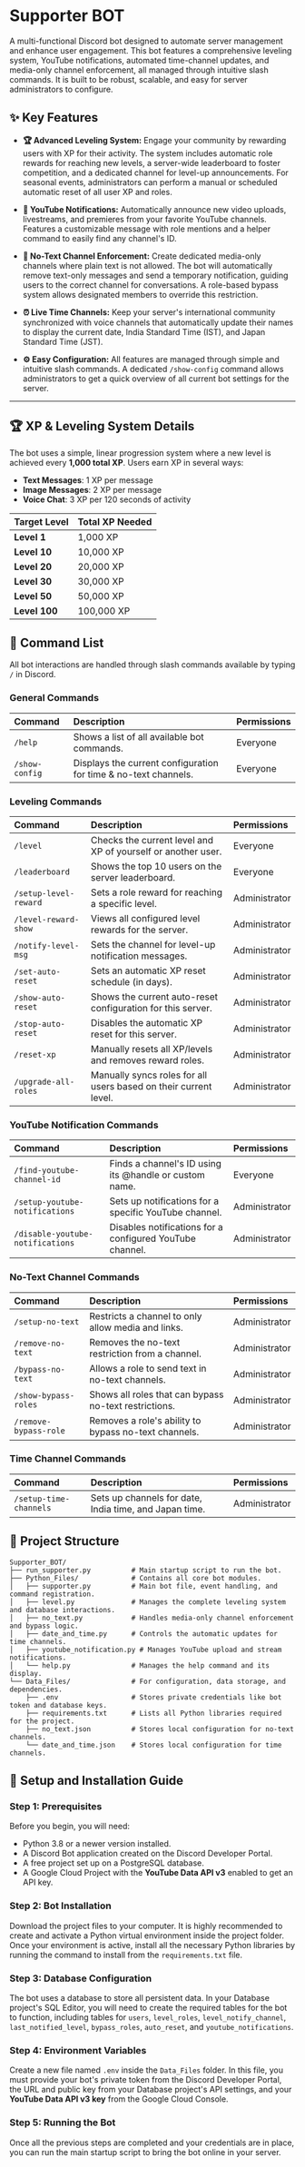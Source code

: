 # Supporter BOT

A multi-functional Discord bot designed to automate server management and enhance user engagement. This bot features a comprehensive leveling system, YouTube notifications, automated time-channel updates, and media-only channel enforcement, all managed through intuitive slash commands. It is built to be robust, scalable, and easy for server administrators to configure.

## ✨ Key Features

* **🏆 Advanced Leveling System:** Engage your community by rewarding users with XP for their activity. The system includes automatic role rewards for reaching new levels, a server-wide leaderboard to foster competition, and a dedicated channel for level-up announcements. For seasonal events, administrators can perform a manual or scheduled automatic reset of all user XP and roles.

* **📢 YouTube Notifications:** Automatically announce new video uploads, livestreams, and premieres from your favorite YouTube channels. Features a customizable message with role mentions and a helper command to easily find any channel's ID.

* **🚫 No-Text Channel Enforcement:** Create dedicated media-only channels where plain text is not allowed. The bot will automatically remove text-only messages and send a temporary notification, guiding users to the correct channel for conversations. A role-based bypass system allows designated members to override this restriction.

* **⏰ Live Time Channels:** Keep your server's international community synchronized with voice channels that automatically update their names to display the current date, India Standard Time (IST), and Japan Standard Time (JST).

* **⚙️ Easy Configuration:** All features are managed through simple and intuitive slash commands. A dedicated `/show-config` command allows administrators to get a quick overview of all current bot settings for the server.

***

## 🏆 XP & Leveling System Details

The bot uses a simple, linear progression system where a new level is achieved every **1,000 total XP**. Users earn XP in several ways:

* **Text Messages**: 1 XP per message
* **Image Messages**: 2 XP per message
* **Voice Chat**: 3 XP per 120 seconds of activity

| Target Level  | Total XP Needed   |
| :------------ | :---------------- |
| **Level 1**   | 1,000 XP          |
| **Level 10**  | 10,000 XP         |
| **Level 20**  | 20,000 XP         |
| **Level 30**  | 30,000 XP         |
| **Level 50**  | 50,000 XP         |
| **Level 100** | 100,000 XP        |

## 🤖 Command List

All bot interactions are handled through slash commands available by typing `/` in Discord.

### General Commands

| Command           | Description                                                       | Permissions   |
| :---------------- | :---------------------------------------------------------------- | :------------ |
| `/help`           | Shows a list of all available bot commands.                       | Everyone      |
| `/show-config`    | Displays the current configuration for time & no-text channels.   | Everyone      |

### Leveling Commands

| Command               | Description                                                       | Permissions   |
| :-------------------- | :---------------------------------------------------------------- | :------------ |
| `/level`              | Checks the current level and XP of yourself or another user.      | Everyone      |
| `/leaderboard`        | Shows the top 10 users on the server leaderboard.                 | Everyone      |
| `/setup-level-reward` | Sets a role reward for reaching a specific level.                 | Administrator |
| `/level-reward-show`  | Views all configured level rewards for the server.                | Administrator |
| `/notify-level-msg`   | Sets the channel for level-up notification messages.              | Administrator |
| `/set-auto-reset`     | Sets an automatic XP reset schedule (in days).                    | Administrator |
| `/show-auto-reset`    | Shows the current auto-reset configuration for this server.       | Administrator |
| `/stop-auto-reset`    | Disables the automatic XP reset for this server.                  | Administrator |
| `/reset-xp`           | Manually resets all XP/levels and removes reward roles.           | Administrator |
| `/upgrade-all-roles`  | Manually syncs roles for all users based on their current level.  | Administrator |

### YouTube Notification Commands

| Command                           | Description                                               | Permissions   |
| :-------------------------------- | :-------------------------------------------------------- | :------------ |
| `/find-youtube-channel-id`        | Finds a channel's ID using its @handle or custom name.    | Everyone      |
| `/setup-youtube-notifications`    | Sets up notifications for a specific YouTube channel.     | Administrator |
| `/disable-youtube-notifications`  | Disables notifications for a configured YouTube channel.  | Administrator |

### No-Text Channel Commands

| Command               | Description                                           | Permissions   |
| :-------------------- | :---------------------------------------------------- | :------------ |
| `/setup-no-text`      | Restricts a channel to only allow media and links.    | Administrator |
| `/remove-no-text`     | Removes the no-text restriction from a channel.       | Administrator |
| `/bypass-no-text`     | Allows a role to send text in no-text channels.       | Administrator |
| `/show-bypass-roles`  | Shows all roles that can bypass no-text restrictions. | Administrator |
| `/remove-bypass-role` | Removes a role's ability to bypass no-text channels.  | Administrator |

### Time Channel Commands

| Command                   | Description                                               | Permissions   |
| :------------------------ | :-------------------------------------------------------- | :------------ |
| `/setup-time-channels`    | Sets up channels for date, India time, and Japan time.    | Administrator |

## 📂 Project Structure

``` Files Structure
Supporter_BOT/
├── run_supporter.py          # Main startup script to run the bot.
├── Python_Files/             # Contains all core bot modules.
│   ├── supporter.py          # Main bot file, event handling, and command registration.
│   ├── level.py              # Manages the complete leveling system and database interactions.
│   ├── no_text.py            # Handles media-only channel enforcement and bypass logic.
│   ├── date_and_time.py      # Controls the automatic updates for time channels.
│   ├── youtube_notification.py # Manages YouTube upload and stream notifications.
│   └── help.py               # Manages the help command and its display.
└── Data_Files/               # For configuration, data storage, and dependencies.
    ├── .env                  # Stores private credentials like bot token and database keys.
    ├── requirements.txt      # Lists all Python libraries required for the project.
    ├── no_text.json          # Stores local configuration for no-text channels.
    └── date_and_time.json    # Stores local configuration for time channels.
```

## 🚀 Setup and Installation Guide

### Step 1: Prerequisites

Before you begin, you will need:

* Python 3.8 or a newer version installed.
* A Discord Bot application created on the Discord Developer Portal.
* A free project set up on a PostgreSQL database.
* A Google Cloud Project with the **YouTube Data API v3** enabled to get an API key.

### Step 2: Bot Installation

Download the project files to your computer. It is highly recommended to create and activate a Python virtual environment inside the project folder. Once your environment is active, install all the necessary Python libraries by running the command to install from the `requirements.txt` file.

### Step 3: Database Configuration

The bot uses a database to store all persistent data. In your Database project's SQL Editor, you will need to create the required tables for the bot to function, including tables for `users`, `level_roles`, `level_notify_channel`, `last_notified_level`, `bypass_roles`, `auto_reset`, and `youtube_notifications`.

### Step 4: Environment Variables

Create a new file named `.env` inside the `Data_Files` folder. In this file, you must provide your bot's private token from the Discord Developer Portal, the URL and public key from your Database project's API settings, and your **YouTube Data API v3 key** from the Google Cloud Console.

### Step 5: Running the Bot

Once all the previous steps are completed and your credentials are in place, you can run the main startup script to bring the bot online in your server.

